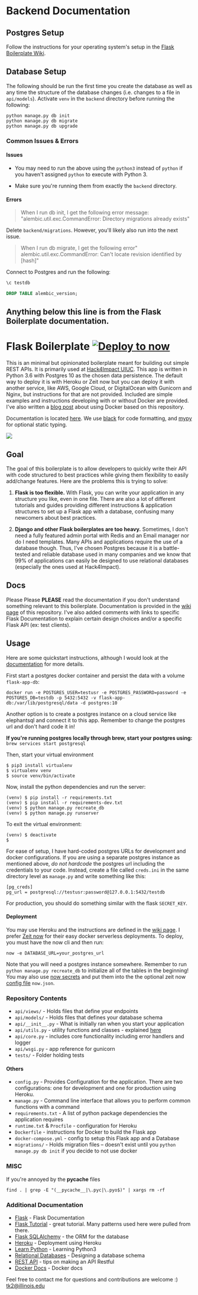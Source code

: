 # Backend Documentation

## Postgres Setup

Follow the instructions for your operating system's setup in the [Flask Boilerplate Wiki](https://github.com/tko22/flask-boilerplate/wiki).

## Database Setup

The following should be run the first time you create the database as well as any time the structure of the database changes (i.e. changes to a file in `api/models`). Activate `venv` in the `backend` directory before running the following:

```
python manage.py db init
python manage.py db migrate
python manage.py db upgrade
```
### Common Issues & Errors

#### Issues

* You may need to run the above using the `python3` instead of `python` if you haven't assigned `python` to execute with Python 3.

* Make sure you're running them from exactly the `backend` directory.

#### Errors

> When I run db init, I get the following error message: "alembic.util.exc.CommandError: Directory migrations already exists"

Delete `backend/migrations`. However, you'll likely also run into the next issue.

> When I run db migrate, I get the following error" alembic.util.exc.CommandError: Can't locate revision identified by [hash]"

Connect to Postgres and run the following: 

```SQL
\c testdb

DROP TABLE alembic_version;
```

## Anything below this line is from the Flask Boilerplate documentation.

# Flask Boilerplate [![Deploy to now](https://deploy.now.sh/static/button.svg)](https://deploy.now.sh/?repo=https://github.com/tko22/flask-boilerplate&env=DATABASE_URL)

This is an minimal but opinionated boilerplate meant for building out simple REST APIs. It is primarily used at [Hack4Impact UIUC](https://github.com/hack4impact-uiuc). This app is written in Python 3.6 with Postgres 10 as the chosen data persistence. The default way to deploy it is with Heroku or Zeit now but you can deploy it with another service, like AWS, Google Cloud, or DigitalOcean with Gunicorn and Nginx, but instructions for that are not provided. Included are simple examples and instructions developing with or without Docker are provided. I've also written a <a href="https://medium.freecodecamp.org/docker-development-workflow-a-guide-with-flask-and-postgres-db1a1843044a">blog post</a> about using Docker based on this repository.<br>

Documentation is located [here](https://github.com/tko22/flask-boilerplate/wiki). We use [black](https://github.com/ambv/black) for code formatting, and [mypy](http://mypy-lang.org/) for optional static typing.

![](../master/docs/flask.gif)

## Goal

The goal of this boilerplate is to allow developers to quickly write their API with code structured to best practices while giving them flexibility to easily add/change features. Here are the problems this is trying to solve:

1.  **Flask is too flexible.** With Flask, you can write your application in any structure you like, even in one file. There are also a lot of different tutorials and guides providing different instructions & application structures to set up a Flask app with a database, confusing many newcomers about best practices.

2.  **Django and other Flask boilerplates are too heavy.** Sometimes, I don't need a fully featured admin portal with Redis and an Email manager nor do I need templates. Many APIs and applications require the use of a database though. Thus, I've chosen Postgres because it is a battle-tested and reliable database used in many companies and we know that 99% of applications can easily be designed to use relational databases (especially the ones used at Hack4Impact).

## Docs

Please Please **PLEASE** read the documentation if you don't understand something relevant to this boilerplate. Documentation is provided in the [wiki page](https://github.com/tko22/flask-boilerplate/wiki) of this repository. I've also added comments with links to specific Flask Documentation to explain certain design choices and/or a specific Flask API (ex: test clients).

## Usage

Here are some quickstart instructions, although I would look at the [documentation](https://github.com/tko22/flask-boilerplate/wiki) for more details.

First start a postgres docker container and persist the data with a volume `flask-app-db`:

```
docker run -e POSTGRES_USER=testusr -e POSTGRES_PASSWORD=password -e POSTGRES_DB=testdb -p 5432:5432 -v flask-app-db:/var/lib/postgresql/data -d postgres:10
```

Another option is to create a postgres instance on a cloud service like elephantsql and connect it to this app. Remember to change the postgres url and don't hard code it in!

**If you're running postgres locally through brew, start your postgres using:** `brew services start postgresql`

Then, start your virtual environment

```
$ pip3 install virtualenv
$ virtualenv venv
$ source venv/bin/activate
```
Now, install the python dependencies and run the server:
```
(venv) $ pip install -r requirements.txt
(venv) $ pip install -r requirements-dev.txt
(venv) $ python manage.py recreate_db
(venv) $ python manage.py runserver
```

To exit the virtual environment:
```
(venv) $ deactivate
$
```

For ease of setup, I have hard-coded postgres URLs for development and docker configurations. If you are using a separate postgres instance as mentioned above, _do not hardcode_ the postgres url including the credentials to your code. Instead, create a file called `creds.ini` in the same directory level as `manage.py` and write something like this:

```
[pg_creds]
pg_url = postgresql://testusr:password@127.0.0.1:5432/testdb
```

For production, you should do something similar with the flask `SECRET_KEY`.

#### Deployment

You may use Heroku and the instructions are defined in the [wiki page](https://github.com/tko22/flask-boilerplate/wiki). I prefer [Zeit now](https://zeit.co/now) for their easy docker serverless
deployments. To deploy, you must have the now cli and then run:

```
now -e DATABASE_URL=your_postgres_url
```

Note that you will need a postgres instance somewhere. Remember to run `python manage.py recreate_db` to initialize all of the tables in the beginning! You may also use [now secrets](https://zeit.co/docs/getting-started/secrets) and put them
into the the optional zeit now [config file](https://zeit.co/docs/static-deployments/configuration) `now.json`.

### Repository Contents

- `api/views/` - Holds files that define your endpoints
- `api/models/` - Holds files that defines your database schema
- `api/__init__.py` - What is initially ran when you start your application
- `api/utils.py` - utility functions and classes - explained [here](https://github.com/tko22/flask-boilerplate/wiki/Conventions)
- `api/core.py` - includes core functionality including error handlers and logger
- `api/wsgi.py` - app reference for gunicorn
- `tests/` - Folder holding tests

#### Others

- `config.py` - Provides Configuration for the application. There are two configurations: one for development and one for production using Heroku.
- `manage.py` - Command line interface that allows you to perform common functions with a command
- `requirements.txt` - A list of python package dependencies the application requires
- `runtime.txt` & `Procfile` - configuration for Heroku
- `Dockerfile` - instructions for Docker to build the Flask app
- `docker-compose.yml` - config to setup this Flask app and a Database
- `migrations/` - Holds migration files – doesn't exist until you `python manage.py db init` if you decide to not use docker

### MISC

If you're annoyed by the **pycache** files

```
find . | grep -E "(__pycache__|\.pyc|\.pyo$)" | xargs rm -rf
```

### Additional Documentation

- [Flask](http://flask.pocoo.org/) - Flask Documentation
- [Flask Tutorial](http://flask.pocoo.org/docs/1.0/tutorial/) - great tutorial. Many patterns used here were pulled from there.
- [Flask SQLAlchemy](http://flask-sqlalchemy.pocoo.org/2.3/) - the ORM for the database
- [Heroku](https://devcenter.heroku.com/articles/getting-started-with-python#introduction) - Deployment using Heroku
- [Learn Python](https://www.learnpython.org/) - Learning Python3
- [Relational Databases](https://www.ntu.edu.sg/home/ehchua/programming/sql/Relational_Database_Design.html) - Designing a database schema
- [REST API](http://www.restapitutorial.com/lessons/restquicktips.html) - tips on making an API Restful
- [Docker Docs](https://docs.docker.com/get-started/) - Docker docs

Feel free to contact me for questions and contributions are welcome :) <br>
tk2@illinois.edu
